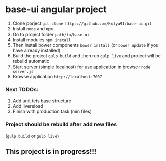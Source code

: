 # base-ui angular project

1. Clone porject `git clone https://github.com/Kolya91/base-ui.git`
2. Install `node` and `npm`
3. Go to project folder `path/to/base-ui`
4. Install modules `npm install`
5. Then install bower components `bower install` (or `bower update` if you have already installed)
6. Build the project `gulp build` and then run `gulp live` and project will be rebuild automatic
7. Start server (simple localhost) for use application in browser `node server.js`
8. Browse application `http://localhost:7007`

### Next TODOs:
1. Add unit tets base structure
2. Add livereload
3. Finish with production task (min files)

### Project should be rebuild after add new files 
(`gulp build` or `gulp live`)

## This project is in progress!!!
